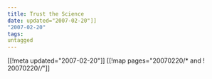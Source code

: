 ```yaml
---
title: Trust the Science
date: updated="2007-02-20"]]
"2007-02-20"
tags:
untagged
---
```

[[!meta updated="2007-02-20"]]
[[!map pages="20070220/* and ! 20070220/*/*"]]
